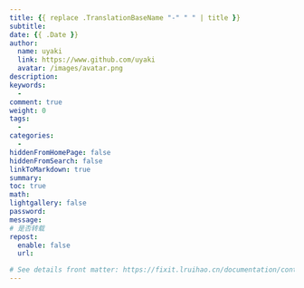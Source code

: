 ```yaml
---
title: {{ replace .TranslationBaseName "-" " " | title }}
subtitle:
date: {{ .Date }}
author:
  name: uyaki
  link: https://www.github.com/uyaki
  avatar: /images/avatar.png
description: 
keywords:
  - 
comment: true
weight: 0
tags:
  - 
categories:
  - 
hiddenFromHomePage: false
hiddenFromSearch: false
linkToMarkdown: true
summary:
toc: true
math: 
lightgallery: false
password:
message:
# 是否转载
repost:
  enable: false
  url:

# See details front matter: https://fixit.lruihao.cn/documentation/content-management/introduction/#front-matter
---
```


<!--more-->
